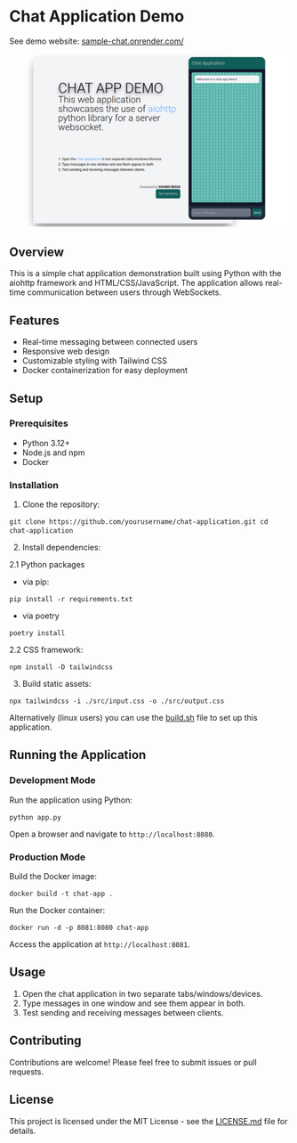 # Chat Application Demo

See demo website: [sample-chat.onrender.com/](https://sample-chat.onrender.com/)

![screenshot](screenshot.png)

## Overview

This is a simple chat application demonstration built using Python with the aiohttp framework and HTML/CSS/JavaScript. The application allows real-time communication between users through WebSockets.

## Features

- Real-time messaging between connected users
- Responsive web design
- Customizable styling with Tailwind CSS
- Docker containerization for easy deployment

## Setup

### Prerequisites

- Python 3.12+
- Node.js and npm
- Docker

### Installation

1. Clone the repository:

```
git clone https://github.com/yourusername/chat-application.git cd chat-application
```
2. Install dependencies:

2.1 Python packages

* via pip:
```
pip install -r requirements.txt
```

* via poetry

```
poetry install
```

2.2 CSS framework:

```
npm install -D tailwindcss
```

3. Build static assets:

```
npx tailwindcss -i ./src/input.css -o ./src/output.css
```

Alternatively (linux users) you can use the [build.sh](build.sh) file to set up this application.

## Running the Application

### Development Mode

Run the application using Python:

```
python app.py
```

Open a browser and navigate to `http://localhost:8080`.

### Production Mode

Build the Docker image:

```
docker build -t chat-app .
```

Run the Docker container:

```
docker run -d -p 8081:8080 chat-app
```
Access the application at `http://localhost:8081`.

## Usage

1. Open the chat application in two separate tabs/windows/devices.
2. Type messages in one window and see them appear in both.
3. Test sending and receiving messages between clients.

## Contributing

Contributions are welcome! Please feel free to submit issues or pull requests.

## License

This project is licensed under the MIT License - see the [LICENSE.md](LICENSE.md) file for details.
